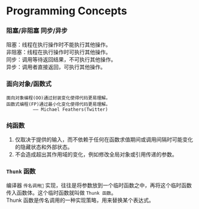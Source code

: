 # Programming Concepts

### 阻塞/非阻塞 同步/异步
阻塞：线程在执行操作时不能执行其他操作。  
非阻塞：线程在执行操作时可执行其他操作。  
同步：调用等待返回结果，不可执行其他操作。  
异步：调用者直接返回，可执行其他操作。  

### 面向对象/函数式
```
面向对象编程(OO)通过封装变化使得代码更易理解。
函数式编程(FP)通过最小化变化使得代码更易理解。
          —— Michael Feathers(Twitter)
```

### 纯函数
1. 仅取决于提供的输入，而不依赖于任何在函数求值期间或调用间隔时可能变化的隐藏状态和外部状态。
2. 不会造成超出其作用域的变化，例如修改全局对象或引用传递的参数。

### `Thunk` 函数
编译器 `传名调用` 实现，往往是将参数放到一个临时函数之中，再将这个临时函数传入函数体。这个临时函数就叫做 `Thunk 函数`。  
Thunk 函数是传名调用的一种实现策略，用来替换某个表达式。
 